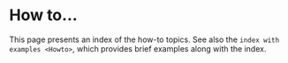 How to...
=========

This page presents an index of the how-to topics. See also the
`index with examples <Howto>`, which provides brief examples along with
the index.
